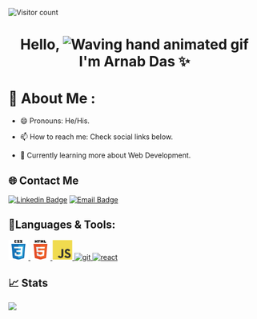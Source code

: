 ![Visitor count](https://shields-io-visitor-counter.herokuapp.com/badge?page=ArnabDas2001.ArnabDas2001)

<h1 align="center"> Hello, <img src="https://raw.githubusercontent.com/nixin72/nixin72/master/wave.gif"
         alt="Waving hand animated gif"
         height="45"
         width="45" /> I'm Arnab Das ✨</h1>


# 💫 About Me :

- 😄 Pronouns: He/His.

- 📫 How to reach me: Check social links below.

- 🌱 Currently learning more about Web Development.



## 🌐 Contact Me

[![Linkedin Badge](https://img.shields.io/badge/LinkedIn-0077B5?style=for-the-badge&logo=Linkedin&logoColor=white&link=https://www.linkedin.com/in/arnab-das-363247251/)](https://www.linkedin.com/in/arnab-das-363247251/)
[![Email Badge](https://img.shields.io/badge/Gmail-D14836?style=for-the-badge&logo=gmail&logoColor=white&link=mailto:dasarnab389@gmail.com)](mailto:dasarnab389@gmail.com)


## 🔎Languages & Tools:
<p>
<a href="https://www.w3schools.com/css/" target="_blank"> <img src="https://raw.githubusercontent.com/devicons/devicon/master/icons/css3/css3-original-wordmark.svg" alt="css3" width="40" height="40"/> </a>
<a href="https://www.w3.org/html/" target="_blank"> <img src="https://raw.githubusercontent.com/devicons/devicon/master/icons/html5/html5-original-wordmark.svg" alt="html5" width="40" height="40"/> </a>
<a href="https://developer.mozilla.org/en-US/docs/Web/JavaScript" target="_blank"> <img src="https://raw.githubusercontent.com/devicons/devicon/master/icons/javascript/javascript-original.svg" alt="javascript" width="40" height="40"/>
<a href="https://git-scm.com/" target="_blank"><img src="https://cdn.jsdelivr.net/gh/devicons/devicon/icons/git/git-original.svg" alt="git" width="40" height="40"/> </a>
<a href="https://reactjs.org/" target="_blank"><img src="https://cdn.jsdelivr.net/gh/devicons/devicon/icons/react/react-original.svg" alt="react" width="40" height="40"/> </a>
</p>

 ## 📈 Stats

<img src="https://github-readme-stats.vercel.app/api/top-langs?username=ArnabDas2001&show_icons=true&locale=en&layout=compact&theme=tokyonight" />
